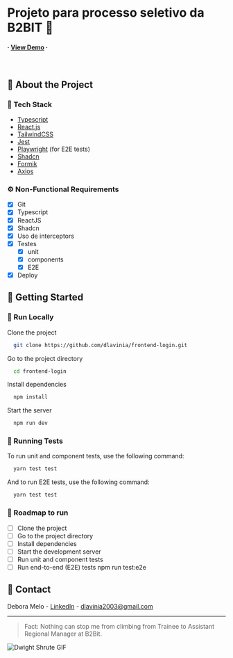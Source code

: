 
<h1>Projeto para processo seletivo da B2BIT 🚀 </h1>
  
<h4>
    <span> · </span>
    <a href="https://b2bit-front.netlify.app/">View Demo</a>
  <span> · </span>
   
  </h4>

<br />

<!-- About the Project -->
## :star2: About the Project
<!-- TechStack -->
### :space_invader: Tech Stack
<ul>
  <li><a href="https://www.typescriptlang.org/">Typescript</a></li>
  <li><a href="https://reactjs.org/">React.js</a></li>
  <li><a href="https://tailwindcss.com/">TailwindCSS</a></li>
  <li><a href="https://jestjs.io/">Jest</a></li>
  <li><a href="https://playwright.dev/">Playwright</a> (for E2E tests)</li>
  <li><a href="https://ui.shadcn.com/">Shadcn</a></li>
  <li><a href="https://formik.org/">Formik</a></li>
  <li><a href="https://axios-http.com/">Axios</a></li>
</ul>


### :gear: Non-Functional Requirements
- [x] Git
- [x] Typescript
- [x] ReactJS
- [x] Shadcn
- [x] Uso de interceptors
- [x] Testes
  - [x] unit
  - [x] components
  - [x] E2E
- [x] Deploy

<!-- Getting Started -->
## 	:toolbox: Getting Started

<!-- Run Locally -->
### :running: Run Locally

Clone the project

```bash
  git clone https://github.com/dlavinia/frontend-login.git
```

Go to the project directory

```bash
  cd frontend-login
```

Install dependencies

```bash
  npm install
```

Start the server

```bash
  npm run dev
```

<!-- Running Tests -->
### :test_tube: Running Tests

To run unit and component tests, use the following command:

```bash
  yarn test test
```

 And to run E2E tests, use the following command:

```bash
  yarn test test
```

<!-- Roadmap -->
### :compass: Roadmap to run

- [ ] Clone the project
- [ ] Go to the project directory
- [ ] Install dependencies
- [ ] Start the development server
- [ ] Run unit and component tests
- [ ] Run end-to-end (E2E) tests
  npm run test:e2e

<!-- Contact -->
## :handshake: Contact

Debora Melo - [LinkedIn](https://www.linkedin.com/in/deboralsm/) - dlavinia2003@gmail.com

<hr/>

> Fact: Nothing can stop me from climbing from Trainee to Assistant Regional Manager at B2Bit.
 
![Dwight Shrute GIF](https://media.tenor.com/qrWReUTuFWMAAAAM/dwight-dwute.gif)



